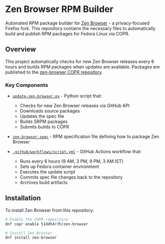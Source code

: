 # Zen Browser RPM Builder

Automated RPM package builder for [Zen Browser](https://zen-browser.app) - a privacy-focused Firefox fork. This repository contains the necessary files to automatically build and publish RPM packages for Fedora Linux via COPR.

## Overview

This project automatically checks for new Zen Browser releases every 6 hours and builds RPM packages when updates are available. Packages are published to the [zen-browser COPR repository](https://copr.fedorainfracloud.org/coprs/51ddh4r7h/zen-browser/).

### Key Components

- [`update-zen-browser.py`](update-zen-browser.py) - Python script that:
  - Checks for new Zen Browser releases via GitHub API
  - Downloads source packages
  - Updates the spec file
  - Builds SRPM packages
  - Submits builds to COPR

- [`zen-browser.spec`](zen-browser.spec) - RPM specification file defining how to package Zen Browser

- [`.github/workflows/script.yml`](.github/workflows/script.yml) - GitHub Actions workflow that:
  - Runs every 6 hours (9 AM, 3 PM, 9 PM, 3 AM IST)
  - Sets up Fedora container environment
  - Executes the update script
  - Commits spec file changes back to the repository
  - Archives build artifacts

## Installation

To install Zen Browser from this repository:

```bash
# Enable the COPR repository
dnf copr enable 51ddh4r7h/zen-browser

# Install Zen Browser
dnf install zen-browser
```